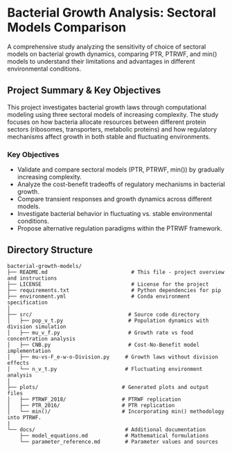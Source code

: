 # Bacterial Growth Analysis: Sectoral Models Comparison

A comprehensive study analyzing the sensitivity of choice of sectoral models on bacterial growth dynamics, comparing PTR, PTRWF, and min() models to understand their limitations and advantages in different environmental conditions.

## Project Summary & Key Objectives
This project investigates bacterial growth laws through computational modeling using three sectoral models of increasing complexity. The study focuses on how bacteria allocate resources between different protein sectors (ribosomes, transporters, metabolic proteins) and how regulatory mechanisms affect growth in both stable and fluctuating environments.

### Key Objectives
- Validate and compare sectoral models (PTR, PTRWF, min()) by gradually increasing complexity.
- Analyze the cost-benefit tradeoffs of regulatory mechanisms in bacterial growth.
- Compare transient responses and growth dynamics across different models.
- Investigate bacterial behavior in fluctuating vs. stable environmental conditions.
- Propose alternative regulation paradigms within the PTRWF framework.

## Directory Structure
```
bacterial-growth-models/
├── README.md                           # This file - project overview and instructions
├── LICENSE                             # License for the project
├── requirements.txt                    # Python dependencies for pip
├── environment.yml                     # Conda environment specification
│
├── src/                               # Source code directory
│   ├── pop_v_t.py                     # Population dynamics with division simulation
│   ├── mu_v_f.py                      # Growth rate vs food concentration analysis
│   ├── CNB.py                         # Cost-No-Benefit model implementation
│   ├── mu-vs-F_e-w-o-Division.py     # Growth laws without division effects
│   └── n_v_t.py                      # Fluctuating environment analysis
│
├── plots/                           # Generated plots and output files
│   ├── PTRWF_2018/                  # PTRWF replication
│   ├── PTR_2016/                    # PTR replication        
│   └── min()/                       # Incorporating min() methodology into PTRWF.
|
└── docs/                             # Additional documentation
    ├── model_equations.md            # Mathematical formulations
    └── parameter_reference.md        # Parameter values and sources
```
